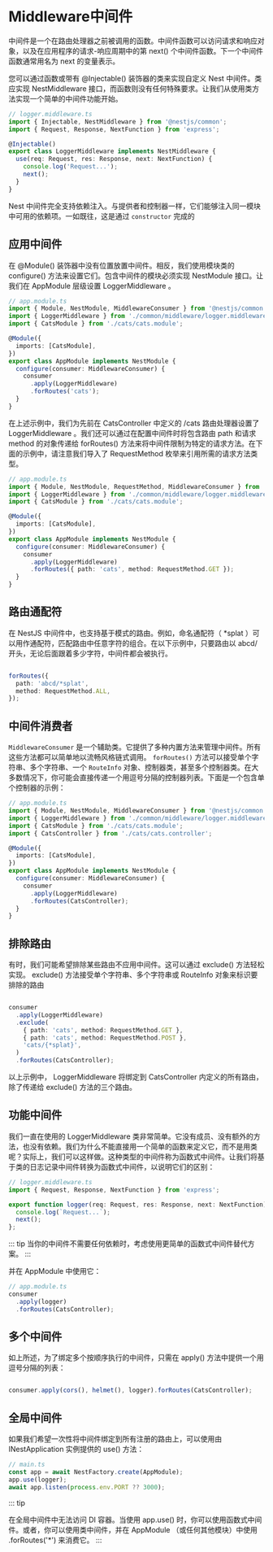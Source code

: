 # Middleware中间件
中间件是一个在路由处理器之前被调用的函数。中间件函数可以访问请求和响应对象，以及在应用程序的请求-响应周期中的第 next() 个中间件函数。下一个中间件函数通常用名为 next 的变量表示。


您可以通过函数或带有 @Injectable() 装饰器的类来实现自定义 Nest 中间件。类应实现 NestMiddleware 接口，而函数则没有任何特殊要求。让我们从使用类方法实现一个简单的中间件功能开始。

``` ts
// logger.middleware.ts
import { Injectable, NestMiddleware } from '@nestjs/common';
import { Request, Response, NextFunction } from 'express';

@Injectable()
export class LoggerMiddleware implements NestMiddleware {
  use(req: Request, res: Response, next: NextFunction) {
    console.log('Request...');
    next();
  }
}

```

Nest 中间件完全支持依赖注入。与提供者和控制器一样，它们能够注入同一模块中可用的依赖项。一如既往，这是通过 `constructor` 完成的


## 应用中间件

在 @Module() 装饰器中没有位置放置中间件。相反，我们使用模块类的 configure() 方法来设置它们。包含中间件的模块必须实现 NestModule 接口。让我们在 AppModule 层级设置 LoggerMiddleware 。

``` ts
// app.module.ts
import { Module, NestModule, MiddlewareConsumer } from '@nestjs/common';
import { LoggerMiddleware } from './common/middleware/logger.middleware';
import { CatsModule } from './cats/cats.module';

@Module({
  imports: [CatsModule],
})
export class AppModule implements NestModule {
  configure(consumer: MiddlewareConsumer) {
    consumer
      .apply(LoggerMiddleware)
      .forRoutes('cats');
  }
}

```


在上述示例中，我们为先前在 CatsController 中定义的 /cats 路由处理器设置了 LoggerMiddleware 。我们还可以通过在配置中间件时将包含路由 path 和请求 method 的对象传递给 forRoutes() 方法来将中间件限制为特定的请求方法。在下面的示例中，请注意我们导入了 RequestMethod 枚举来引用所需的请求方法类型。

``` ts
// app.module.ts
import { Module, NestModule, RequestMethod, MiddlewareConsumer } from '@nestjs/common';
import { LoggerMiddleware } from './common/middleware/logger.middleware';
import { CatsModule } from './cats/cats.module';

@Module({
  imports: [CatsModule],
})
export class AppModule implements NestModule {
  configure(consumer: MiddlewareConsumer) {
    consumer
      .apply(LoggerMiddleware)
      .forRoutes({ path: 'cats', method: RequestMethod.GET });
  }
}

```


## 路由通配符
在 NestJS 中间件中，也支持基于模式的路由。例如，命名通配符（ *splat ）可以用作通配符，匹配路由中任意字符的组合。在以下示例中，只要路由以 abcd/ 开头，无论后面跟着多少字符，中间件都会被执行。

``` ts

forRoutes({
  path: 'abcd/*splat',
  method: RequestMethod.ALL,
});

```


## 中间件消费者
`MiddlewareConsumer` 是一个辅助类。它提供了多种内置方法来管理中间件。所有这些方法都可以简单地以流畅风格链式调用。 `forRoutes()` 方法可以接受单个字符串、多个字符串、一个 `RouteInfo` 对象、控制器类，甚至多个控制器类。在大多数情况下，你可能会直接传递一个用逗号分隔的控制器列表。下面是一个包含单个控制器的示例：

``` ts
// app.module.ts
import { Module, NestModule, MiddlewareConsumer } from '@nestjs/common';
import { LoggerMiddleware } from './common/middleware/logger.middleware';
import { CatsModule } from './cats/cats.module';
import { CatsController } from './cats/cats.controller';

@Module({
  imports: [CatsModule],
})
export class AppModule implements NestModule {
  configure(consumer: MiddlewareConsumer) {
    consumer
      .apply(LoggerMiddleware)
      .forRoutes(CatsController);
  }
}

```     

## 排除路由
有时，我们可能希望排除某些路由不应用中间件。这可以通过 exclude() 方法轻松实现。 exclude() 方法接受单个字符串、多个字符串或 RouteInfo 对象来标识要排除的路由
``` ts

consumer
  .apply(LoggerMiddleware)
  .exclude(
    { path: 'cats', method: RequestMethod.GET },
    { path: 'cats', method: RequestMethod.POST },
    'cats/{*splat}',
  )
  .forRoutes(CatsController);

```

以上示例中， LoggerMiddleware 将绑定到 CatsController 内定义的所有路由，除了传递给 exclude() 方法的三个路由。

## 功能中间件
我们一直在使用的 LoggerMiddleware 类非常简单。它没有成员、没有额外的方法，也没有依赖。我们为什么不能直接用一个简单的函数来定义它，而不是用类呢？实际上，我们可以这样做。这种类型的中间件称为函数式中间件。让我们将基于类的日志记录中间件转换为函数式中间件，以说明它们的区别：

``` ts
// logger.middleware.ts
import { Request, Response, NextFunction } from 'express';

export function logger(req: Request, res: Response, next: NextFunction) {
  console.log(`Request...`);
  next();
};

```
::: tip
当你的中间件不需要任何依赖时，考虑使用更简单的函数式中间件替代方案。
:::

并在 AppModule 中使用它：
``` ts
// app.module.ts
consumer
  .apply(logger)
  .forRoutes(CatsController);

```



## 多个中间件
如上所述，为了绑定多个按顺序执行的中间件，只需在 apply() 方法中提供一个用逗号分隔的列表：

``` ts

consumer.apply(cors(), helmet(), logger).forRoutes(CatsController);

```


## 全局中间件
如果我们希望一次性将中间件绑定到所有注册的路由上，可以使用由 INestApplication 实例提供的 use() 方法：

``` ts
// main.ts
const app = await NestFactory.create(AppModule);
app.use(logger);
await app.listen(process.env.PORT ?? 3000);

```

::: tip

在全局中间件中无法访问 DI 容器。当使用 app.use() 时，你可以使用函数式中间件。或者，你可以使用类中间件，并在 AppModule （或任何其他模块）中使用 .forRoutes('*') 来消费它。
:::